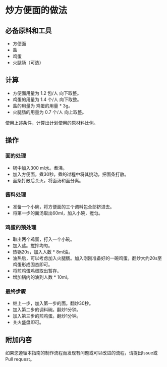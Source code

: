 # 炒方便面的做法

## 必备原料和工具

* 方便面
* 盐
* 鸡蛋
* 火腿肠（可选）

## 计算

* 方便面用量为 1.2 包/人 向下取整。
* 鸡蛋的用量为 1.4 个/人 向下取整。
* 盐的用量为 鸡蛋的用量 * 3g。
* 火腿肠的用量为 0.7 个/人 向上取整。

使用上述条件，计算出计划使用的原材料比例。

## 操作

### 面的处理

* 锅中加入300 ml水。煮沸。
* 加入方便面，煮30秒。煮的过程中将其挑动，把面条打散。
* 面条打散后关火，将面汤和面分离。

### 酱料处理

* 准备一个小碗，将方便面的三个调料包全部挤进去。
* 将第一步的面汤取出60ml，加入小碗，搅匀。

### 鸡蛋的预处理

* 取出两个鸡蛋，打入一个小碗。
* 加入盐。搅拌均匀。
* 热锅20s，加入人数 * 8ml油。
* 油热后，可以考虑加入火腿肠。加入刚刚准备好的一碗鸡蛋。翻炒大约20s至鸡蛋形成固态即可。
* 将煎鸡蛋鸡蛋取出暂存。
* 增加锅内的油到人数 * 10ml。

### 最终步骤

* 继上一步，加入第一步的面。翻炒30秒。
* 加入第二步的调料碗。翻炒1分钟。
* 加入第三步的煎鸡蛋。翻炒1分钟。
* 关火盛盘即可。

## 附加内容

如果您遵循本指南的制作流程而发现有问题或可以改进的流程，请提出Issue或Pull request。
